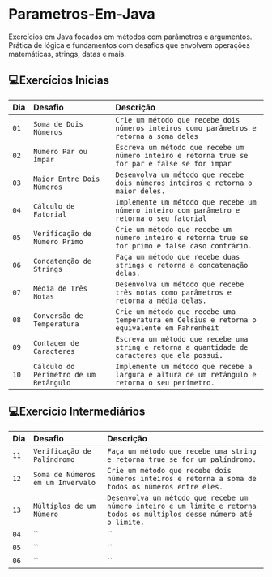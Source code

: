# Parametros-Em-Java
Exercícios em Java focados em métodos com parâmetros e argumentos. Prática de lógica e fundamentos com desafios que envolvem operações matemáticas, strings, datas e mais.



## 💻Exercícios Inicias
| Dia | Desafio | Descrição |
| :---------------- | :--------- | :--------- |
| `01` | `Soma de Dois Números` | `Crie um método que recebe dois números inteiros como parâmetros e retorna a soma deles` |
| `02` | `Número Par ou Ímpar` | `Escreva um método que recebe um número inteiro e retorna true se for par e false se for impar` |
| `03` | `Maior Entre Dois Números` | `Desenvolva um método que recebe dois números inteiros e retorna o maior deles.` |
| `04` | `Cálculo de Fatorial` | `Implemente um método que recebe um número inteiro com parâmetro e retorna o seu fatorial` |
| `05` | `Verificação de Número Primo` | `Crie um método que recebe um número inteiro e retorna true se for primo e false caso contrário.` |
| `06` | `Concatenção de Strings` | `Faça um método que recebe duas strings e retorna a concatenação delas.` |
| `07` | `Média de Três Notas` | `Desenvolva um método que recebe três notas como parâmetros e retorna a média delas.` |
| `08` | `Conversão de Temperatura` | `Crie um método que recebe uma temperatura em Celsius e retorna o equivalente em Fahrenheit` |
| `09` | `Contagem de Caracteres` | `Escreva um método que recebe uma string e retorna a quantidade de caracteres que ela possui.` |
| `10` | `Cálculo do Perímetro de um Retângulo` | `Implemente um método que recebe a largura e altura de um retângulo e retorna o seu perímetro.` |




## 💻Exercício Intermediários
| Dia | Desafio | Descrição |
| :---------------- | :--------- | :--------- |
| `11` | `Verificação de Palíndromo` | `Faça um método que recebe uma string e retorna true se for um palíndromo.` |
| `12` | `Soma de Números em um Invervalo` | `Crie um método que recebe dois números inteiros e retorna a soma de todos os números entre eles.` |
| `13` | `Múltiplos de um Número` | `Desenvolva um método que recebe um número inteiro e um limite e retorna todos os múltiplos desse número até o limite.` |
| `04` | `` | `` |
| `05` | `` | `` |
| `06` | `` | `` |
